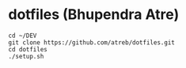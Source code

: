 # dotfiles (Bhupendra Atre)

```
cd ~/DEV
git clone https://github.com/atreb/dotfiles.git
cd dotfiles
./setup.sh
```
